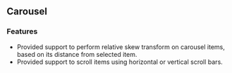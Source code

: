 ## Carousel

### Features

* Provided support to perform relative skew transform on carousel items, based on its distance from selected item.
* Provided support to scroll items using horizontal or vertical scroll bars.